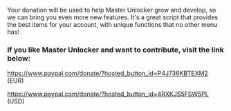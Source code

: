 Your donation will be used to help Master Unlocker grow and develop, so we can bring you even more new features. It's a great script that provides the best items for your account, with unique functions that no other menu has!

### If you like Master Unlocker and want to contribute, visit the link below:
https://www.paypal.com/donate/?hosted_button_id=P4J736KBTEXM2 (EUR)

https://www.paypal.com/donate/?hosted_button_id=4RXKJS5FSW5PL (USD)

